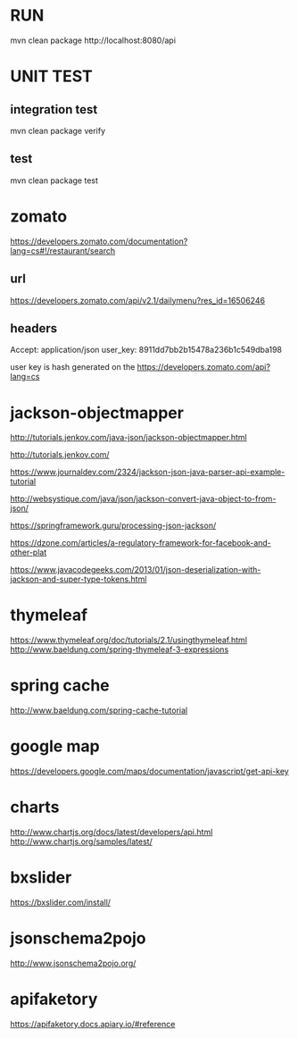 # RUN
mvn clean package
http://localhost:8080/api

# UNIT TEST

## integration test
mvn clean package verify

## test
mvn clean package test


# zomato

https://developers.zomato.com/documentation?lang=cs#!/restaurant/search

## url
https://developers.zomato.com/api/v2.1/dailymenu?res_id=16506246

## headers
Accept: application/json
user_key: 8911dd7bb2b15478a236b1c549dba198

user key is hash generated on the https://developers.zomato.com/api?lang=cs


# jackson-objectmapper
http://tutorials.jenkov.com/java-json/jackson-objectmapper.html

http://tutorials.jenkov.com/

https://www.journaldev.com/2324/jackson-json-java-parser-api-example-tutorial

http://websystique.com/java/json/jackson-convert-java-object-to-from-json/

https://springframework.guru/processing-json-jackson/

https://dzone.com/articles/a-regulatory-framework-for-facebook-and-other-plat

https://www.javacodegeeks.com/2013/01/json-deserialization-with-jackson-and-super-type-tokens.html

# thymeleaf
https://www.thymeleaf.org/doc/tutorials/2.1/usingthymeleaf.html
http://www.baeldung.com/spring-thymeleaf-3-expressions

# spring cache
http://www.baeldung.com/spring-cache-tutorial


# google map
https://developers.google.com/maps/documentation/javascript/get-api-key

# charts
http://www.chartjs.org/docs/latest/developers/api.html
http://www.chartjs.org/samples/latest/

# bxslider
https://bxslider.com/install/

# jsonschema2pojo
http://www.jsonschema2pojo.org/

# apifaketory
https://apifaketory.docs.apiary.io/#reference




